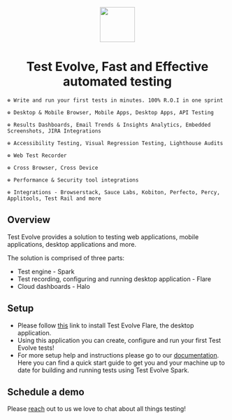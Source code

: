 <p align="center"><img src="https://avatars.githubusercontent.com/u/84071724?s=400&u=69e113d91f93605b786dd3424d96f90b8f36c6fe&v=4" height="80" /></p>

<h1 align="center">Test Evolve, Fast and Effective automated testing</h1>

<p align="center">

    ⊕ Write and run your first tests in minutes. 100% R.O.I in one sprint

    ⊕ Desktop & Mobile Browser, Mobile Apps, Desktop Apps, API Testing

    ⊕ Results Dashboards, Email Trends & Insights Analytics, Embedded Screenshots, JIRA Integrations

    ⊕ Accessibility Testing, Visual Regression Testing, Lighthouse Audits

    ⊕ Web Test Recorder

    ⊕ Cross Browser, Cross Device

    ⊕ Performance & Security tool integrations

    ⊕ Integrations - Browserstack, Sauce Labs, Kobiton, Perfecto, Percy, Applitools, Test Rail and more
</p>

## Overview

Test Evolve provides a solution to testing web applications, mobile applications, desktop applications and more.

The solution is comprised of three parts:

- Test engine - Spark
- Test recording, configuring and running desktop application - Flare
- Cloud dashboards - Halo

## Setup

- Please follow [this](https://www.testevolve.com/downloads) link to install Test Evolve Flare, the desktop application.
- Using this application you can create, configure and run your first Test Evolve tests!
- For more setup help and instructions please go to our [documentation](https://testevolve.github.io/docs/quick-start-updated). Here you can find a quick start guide to get you and your machine up to date for building and running tests using Test Evolve Spark.

## Schedule a demo

Please [reach](https://www.testevolve.com/request-a-demo) out to us we love to chat about all things testing!
